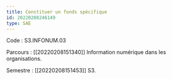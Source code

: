 ```yaml
---
title: Constituer un fonds spécifique
id: 20220208246149
type: SAE
---
```


Code : S3.INFONUM.03

Parcours : [[20220208151340]] Information numérique dans les organisations.

Semestre : [[20220208151453]] S3.